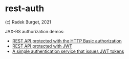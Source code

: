 # rest-auth

(c) Radek Burget, 2021

JAX-RS authorization demos:

- [REST API protected with the HTTP Basic authorization](https://github.com/DIFS-Teaching/rest-auth/tree/main/rest-auth-basic)
- [REST API protected with JWT](https://github.com/DIFS-Teaching/rest-auth/tree/main/rest-auth-jwt)
- [A simple authentication service that issues JWT tokens](https://github.com/DIFS-Teaching/rest-auth/tree/main/rest-jwt-login)
